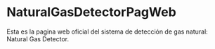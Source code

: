 # NaturalGasDetectorPagWeb
Esta es la pagina web oficial del sistema de detección de gas natural: Natural Gas Detector.
